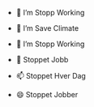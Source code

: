 




- 🔭 I’m Stopp Working
- 🌱 I’m Save Climate 

- 🤔 I’m Stopp Working
- 💬 Stoppet Jobb
- 📫 Stoppet Hver Dag
- 😄 Stoppet Jobber


